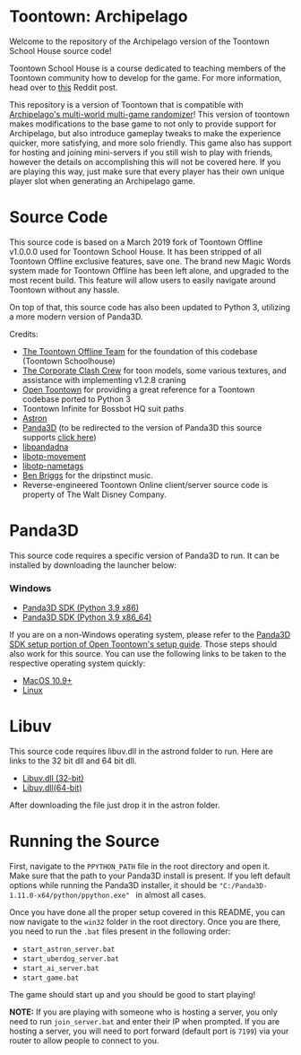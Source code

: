 # Toontown: Archipelago
Welcome to the repository of the Archipelago version of the Toontown School House source code!

Toontown School House is a course dedicated to teaching members of the Toontown community how to develop for the game. For more information, head over to [this](https://www.reddit.com/r/Toontown/comments/doszgg/toontown_school_house_learn_to_develop_for/) Reddit post.

This repository is a version of Toontown that is compatible with [Archipelago's multi-world multi-game randomizer](https://archipelago.gg)!
This version of toontown makes modifications to the base game to not only to provide support for Archipelago, but also introduce 
gameplay tweaks to make the experience quicker, more satisfying, and more solo friendly. This game also has support for hosting
and joining mini-servers if you still wish to play with friends, however the details on accomplishing this will not be covered here.
If you are playing this way, just make sure that every player has their own unique player slot when generating an Archipelago game.


# Source Code
This source code is based on a March 2019 fork of Toontown Offline v1.0.0.0 used for Toontown School House. It has been stripped of all Toontown Offline exclusive features, save one. The brand new Magic Words system made for Toontown Offline has been left alone, and upgraded to the most recent build. This feature will allow users to easily navigate around Toontown without any hassle.

On top of that, this source code has also been updated to Python 3, utilizing a more modern version of Panda3D. 

Credits:
* [The Toontown Offline Team](https://ttoffline.com) for the foundation of this codebase (Toontown Schoolhouse)
* [The Corporate Clash Crew](https://corporateclash.net) for toon models, some various textures, and assistance with implementing v1.2.8 craning
* [Open Toontown](https://github.com/open-toontown) for providing a great reference for a Toontown codebase ported to Python 3
* Toontown Infinite for Bossbot HQ suit paths
* [Astron](https://github.com/Astron/Astron)
* [Panda3D](https://github.com/panda3d/panda3d)  (to be redirected to the version of Panda3D this source supports [click here](https://github.com/Astron/panda3d))  
* [libpandadna](https://github.com/loblao/libpandadna)
* [libotp-movement](https://github.com/jwcotejr/libotp-movement)
* [libotp-nametags](https://github.com/loblao/libotp-nametags)
* [Ben Briggs](https://www.youtube.com/@benbriggsmusic) for the dripstinct music.
* Reverse-engineered Toontown Online client/server source code is property of The Walt Disney Company.


# Panda3D
This source code requires a specific version of Panda3D to run. It can be installed by downloading the launcher below:

### Windows
- [Panda3D SDK (Python 3.9 x86)](https://mega.nz/file/6UsARa7R#pg5KgxW0NgkHEl_k0fK6NbBK8LfdEcDGZ6NsVeWwDKM)
- [Panda3D SDK (Python 3.9 x86_64)](https://mega.nz/file/uAMxEKqL#yQfS9UPpYHzKYDR5vq-LF5gxxLa6HUmxLUp65uzneVo)

If you are on a non-Windows operating system, please refer to the [Panda3D SDK setup portion of Open Toontown's setup guide](https://github.com/open-toontown/open-toontown/blob/develop/README.md#setup). Those steps should also work for this source. You can use the following links to be taken to the respective operating system quickly:
- [MacOS 10.9+](https://github.com/open-toontown/open-toontown/blob/develop/README.md#macos-109)
- [Linux](https://github.com/open-toontown/open-toontown/blob/develop/README.md#linux-building-your-own)


# Libuv 
This source code requires libuv.dll in the astrond folder to run. Here are links to the 32 bit dll and 64 bit dll.

- [Libuv.dll (32-bit)](https://cdn.discordapp.com/attachments/638485243560460309/640339222682664973/libuv.dll)
- [Libuv.dll(64-bit)](https://cdn.discordapp.com/attachments/638485243560460309/640339153346887696/libuv.dll)


After downloading the file just drop it in the astron folder.

# Running the Source

First, navigate to the `PPYTHON_PATH` file in the root directory and open it. Make sure that the path to your Panda3D install is present. If you left default options while running the Panda3D installer, it should be `"C:/Panda3D-1.11.0-x64/python/ppython.exe"
` in almost all cases.

Once you have done all the proper setup covered in this README, you can now navigate to the `win32` folder in the root directory.
Once you are there, you need to run the `.bat` files present in the following order:
- `start_astron_server.bat`
- `start_uberdog_server.bat`
- `start_ai_server.bat`
- `start_game.bat`

The game should start up and you should be good to start playing!

**NOTE:** If you are playing with someone who is hosting a server, you only need to run `join_server.bat` and enter their IP when prompted.
If you are hosting a server, you will need to port forward (default port is `7199`) via your router to allow people to connect to you.
